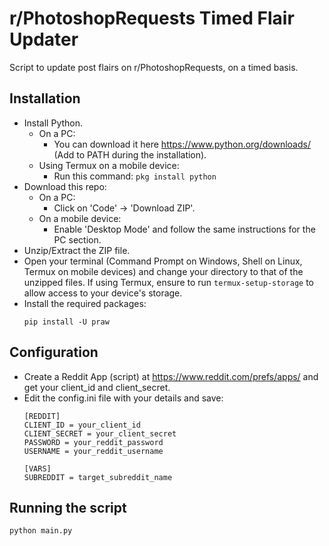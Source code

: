 # r/PhotoshopRequests Timed Flair Updater
Script to update post flairs on r/PhotoshopRequests, on a timed basis.

## Installation
- Install Python.
  - On a PC:
    - You can download it here https://www.python.org/downloads/ (Add to PATH during the installation).
  - Using Termux on a mobile device:
    - Run this command: ```pkg install python```
- Download this repo:
  - On a PC:
    - Click on 'Code' -> 'Download ZIP'.
  - On a mobile device:
    - Enable 'Desktop Mode' and follow the same instructions for the PC section.
- Unzip/Extract the ZIP file.
- Open your terminal (Command Prompt on Windows, Shell on Linux, Termux on mobile devices) and change your directory to that of the unzipped files. If using Termux, ensure to run ```termux-setup-storage``` to allow access to your device's storage.  
- Install the required packages:
  ```
  pip install -U praw
  ```
  
## Configuration
- Create a Reddit App (script) at https://www.reddit.com/prefs/apps/ and get your client_id and client_secret.  
- Edit the config.ini file with your details and save:
  ```
  [REDDIT]
  CLIENT_ID = your_client_id
  CLIENT_SECRET = your_client_secret
  PASSWORD = your_reddit_password
  USERNAME = your_reddit_username

  [VARS]
  SUBREDDIT = target_subreddit_name
  ```

## Running the script    
```
python main.py
```